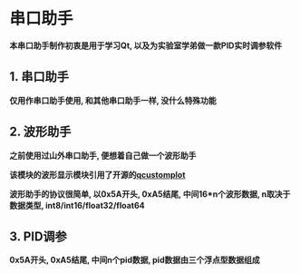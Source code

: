 # 串口助手

**本串口助手制作初衷是用于学习Qt, 以及为实验室学弟做一款PID实时调参软件**

## 1. 串口助手

**仅用作串口助手使用, 和其他串口助手一样, 没什么特殊功能**

## 2. 波形助手

**之前使用过山外串口助手, 便想着自己做一个波形助手**

**该模块的波形显示模块引用了开源的[qcustomplot](https://www.qcustomplot.com/ )**

**波形助手的协议很简单, 以0x5A开头, 0xA5结尾, 中间16*n个波形数据, n取决于数据类型, int8/int16/float32/float64**

## 3. PID调参

**0x5A开头, 0xA5结尾, 中间n个pid数据, pid数据由三个浮点型数据组成**

